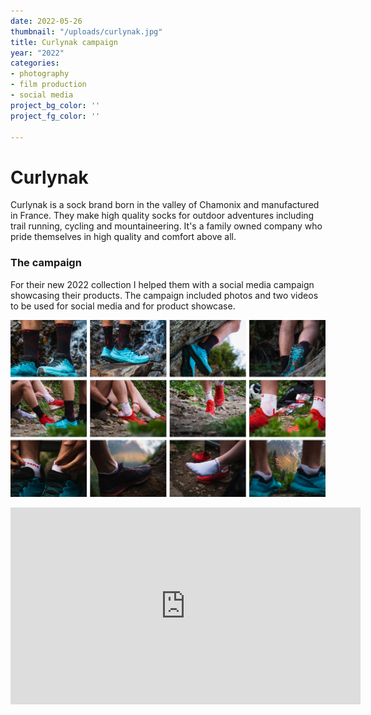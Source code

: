 ```yaml
---
date: 2022-05-26
thumbnail: "/uploads/curlynak.jpg"
title: Curlynak campaign
year: "2022"
categories:
- photography
- film production
- social media
project_bg_color: ''
project_fg_color: ''

---
```

# Curlynak

Curlynak is a sock brand born in the valley of Chamonix and manufactured in France. They make high quality socks for outdoor adventures including trail running, cycling and mountaineering. It's a family owned company who pride themselves in high quality and comfort above all.

### The campaign

For their new 2022 collection I helped them with a social media campaign showcasing their products. The campaign included photos and two videos to be used for social media and for product showcase.

![](/uploads/curlynak-collage.jpg)

<iframe width="560" height="315" src="https://www.youtube.com/embed/pF8ObGPntbw" title="YouTube video player" frameborder="0" allow="accelerometer; autoplay; clipboard-write; encrypted-media; gyroscope; picture-in-picture" allowfullscreen></iframe>